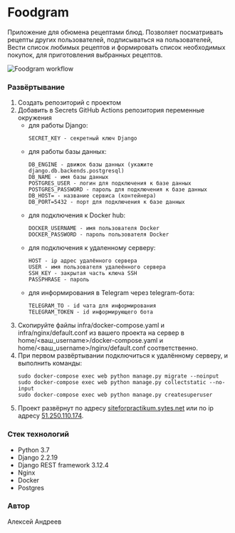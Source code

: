 # Foodgram

Приложение для обюмена рецептами блюд. Позволяет посматривать рецепты других пользователей, подписываться на пользователей, Вести список любимых рецептов и формировать список необходимых покупок, для приготовления выбранных рецептов.

![Foodgram workflow](https://github.com/sinerslb/foodgram-project-react/actions/workflows/yamdb_workflow.yml/badge.svg)

### Развёртывание
1. Создать репозиторий с проектом  
2. Добавить в Secrets GitHub Actions репозитория переменные окружения  
    - для работы Django:
      ```
      SECRET_KEY - секретный ключ Django
      ```
    - для работы базы данных:
      ```
      DB_ENGINE - движок базы данных (укажите django.db.backends.postgresql)
      DB_NAME - имя базы данных
      POSTGRES_USER - логин для подключения к базе данных
      POSTGRES_PASSWORD - пароль для подключения к базе данных
      DB_HOST= - название сервиса (контейнера)
      DB_PORT=5432 - порт для подключения к базе данных
      ```
    - для подключения к Docker hub:
      ```
      DOCKER_USERNAME - имя пользователя Docker
      DOCKER_PASSWORD - пароль пользователя Docker
      ```
    - для подключения к удаленному серверу:
      ```
      HOST - ip адрес удалённого сервера
      USER - имя пользователя удалеённого сервера
      SSH_KEY - закрытая часть ключа SSH
      PASSPHRASE - пароль
      ```
    - для информирования в Telegram через telegram-бота:
      ```
      TELEGRAM_TO - id чата для информирования
      TELEGRAM_TOKEN - id информирующего бота
      ```
3. Скопируйте файлы infra/docker-compose.yaml и infra/nginx/default.conf из вашего проекта на сервер в  
home/<ваш_username>/docker-compose.yaml и home/<ваш_username>/nginx/default.conf соответственно.
4. При первом развёртывании подключиться к удалённому серверу, и выполнить команды:
    ```
    sudo docker-compose exec web python manage.py migrate --noinput
    sudo docker-compose exec web python manage.py collectstatic --no-input
    sudo docker-compose exec web python manage.py createsuperuser
    ```
5. Проект развёрнут по адресу [siteforpractikum.sytes.net](http://siteforpractikum.sytes.net) или по ip адресу [51.250.110.174](http://51.250.110.174).

### Стек технологий
- Python 3.7
- Django 2.2.19
- Django REST framework 3.12.4
- Nginx
- Docker
- Postgres

### Автор
Алексей Андреев